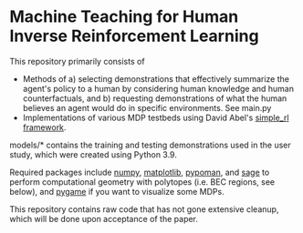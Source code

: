 # Machine Teaching for Human Inverse Reinforcement Learning

This repository primarily consists of 

* Methods of a) selecting demonstrations that effectively summarize the agent's policy to a human by considering human knowledge and human counterfactuals, and b) requesting demonstrations of what the human believes an agent would do in specific environments. See main.py
* Implementations of various MDP testbeds using David Abel's [simple_rl framework](https://github.com/david-abel/simple_rl). 

models/* contains the training and testing demonstrations used in the user study, which were created using Python 3.9.

Required packages include [numpy](http://www.numpy.org/), [matplotlib](http://matplotlib.org/), [pypoman](https://github.com/stephane-caron/pypoman), and [sage](https://doc.sagemath.org/html/en/index.html) to perform computational geometry with polytopes (i.e. BEC regions, see below), and [pygame](http://www.pygame.org/news) if you want to visualize some MDPs.

This repository contains raw code that has not gone extensive cleanup, which will be done upon acceptance of the paper.
